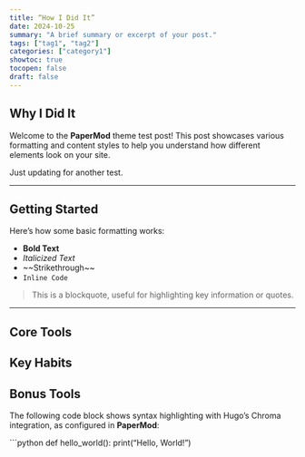 ```yaml
---
title: “How I Did It”
date: 2024-10-25
summary: "A brief summary or excerpt of your post."
tags: ["tag1", "tag2"]
categories: ["category1"]
showtoc: true
tocopen: false
draft: false
---
```


## Why I Did It

Welcome to the **PaperMod** theme test post! This post showcases various formatting and content styles to help you understand how different elements look on your site.

Just updating for another test.
<!--more-->

---

## Getting Started

Here’s how some basic formatting works:

- **Bold Text**
- *Italicized Text*
- \~\~Strikethrough\~\~
- `Inline Code`

> This is a blockquote, useful for highlighting key information or quotes.

---

## Core Tools

## Key Habits

## Bonus Tools

The following code block shows syntax highlighting with Hugo’s Chroma integration, as configured in **PaperMod**:

\`\`\`python
def hello\_world():
	print(“Hello, World!”)